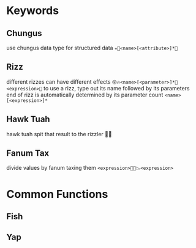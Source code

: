 # Keywords
## Chungus
use chungus data type for structured data
`☣🐰<name>[<attribute>]*🚬`
## Rizz
different rizzes can have different effects
`😜🔥<name>[<parameter>]*🚬<expression>🚬`
to use a rizz, type out its name followed by its parameters
end of rizz is automatically determined by its parameter count
`<name>[<expression>]*`
## Hawk Tuah
hawk tuah spit that result to the rizzler
🦅💦<expression>
## Fanum Tax
divide values by fanum taxing them
`<expression>🧑🏽📉<expression>`
# Common Functions
## Fish

## Yap